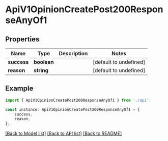 # ApiV1OpinionCreatePost200ResponseAnyOf1


## Properties

Name | Type | Description | Notes
------------ | ------------- | ------------- | -------------
**success** | **boolean** |  | [default to undefined]
**reason** | **string** |  | [default to undefined]

## Example

```typescript
import { ApiV1OpinionCreatePost200ResponseAnyOf1 } from './api';

const instance: ApiV1OpinionCreatePost200ResponseAnyOf1 = {
    success,
    reason,
};
```

[[Back to Model list]](../README.md#documentation-for-models) [[Back to API list]](../README.md#documentation-for-api-endpoints) [[Back to README]](../README.md)
